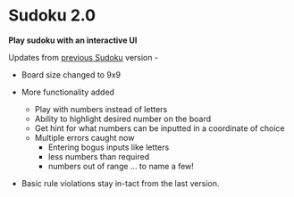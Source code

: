 # Sudoku 2.0
**Play sudoku with an interactive UI** 

Updates from [previous Sudoku](https://github.com/JustHarsh/sudoku-python) version - 

- Board size changed to 9x9
- More functionality added
  - Play with numbers instead of letters
  - Ability to highlight desired number on the board
  - Get hint for what numbers can be inputted in a coordinate of choice
  - Multiple errors caught now
    - Entering bogus inputs like letters
    - less numbers than required
    - numbers out of range ... to name a few!
    
- Basic rule violations stay in-tact from the last version.
